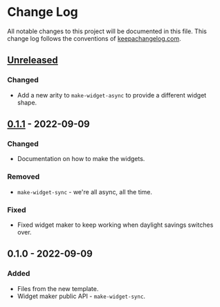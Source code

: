 # Change Log
All notable changes to this project will be documented in this file. This change log follows the conventions of [keepachangelog.com](http://keepachangelog.com/).

## [Unreleased]
### Changed
- Add a new arity to `make-widget-async` to provide a different widget shape.

## [0.1.1] - 2022-09-09
### Changed
- Documentation on how to make the widgets.

### Removed
- `make-widget-sync` - we're all async, all the time.

### Fixed
- Fixed widget maker to keep working when daylight savings switches over.

## 0.1.0 - 2022-09-09
### Added
- Files from the new template.
- Widget maker public API - `make-widget-sync`.

[Unreleased]: https://sourcehost.site/your-name/ch10-mutation-concurrency/compare/0.1.1...HEAD
[0.1.1]: https://sourcehost.site/your-name/ch10-mutation-concurrency/compare/0.1.0...0.1.1
